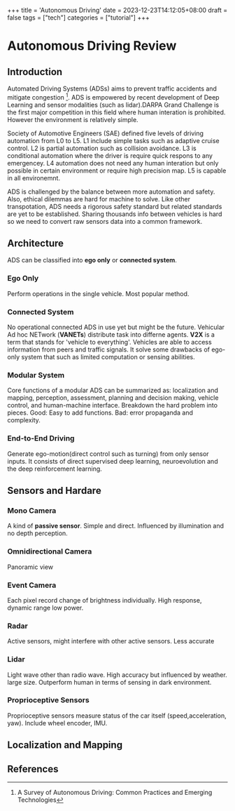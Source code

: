 +++
title = 'Autonomous Driving'
date = 2023-12-23T14:12:05+08:00
draft = false
tags = ["tech"]
categories = ["tutorial"]
+++


# Autonomous Driving Review
## Introduction
Automated Driving Systems (ADSs) aims to prevent traffic accidents and mitigate congestion [^1]. ADS is empowered by recent development of Deep Learning and sensor modalities (such as lidar).DARPA Grand Challenge is the first major competition in this field where human interation is prohibited. However the environment is relatively simple.  

Society of Automotive Engineers (SAE) defined five levels of driving automation from L0 to L5. L1 include simple tasks such as adaptive cruise control. L2 is partial automation such as collision avoidance. L3 is conditional automation where the driver is require quick respons to any emergencey. L4 automation does not need any human interation but only possible in certain environment or require high precision map. L5 is capable in all environemnt.

ADS is challenged by the balance between more automation and safety. Also, ethical dilemmas are hard for machine to solve. Like other transpotation, ADS needs a rigorous safety standard but related standards are yet to be established. Sharing thousands info between vehicles is hard so we need to convert raw sensors data into a common framework.
## Architecture
ADS can be classified into **ego only** or **connected system**.
### Ego Only
Perform operations in the single vehicle. Most popular method.
### Connected System
No operational connected ADS in use yet but might be the future. Vehicular Ad hoc NETwork (**VANETs**) distribute task into differne agents. **V2X** is a term that stands for 'vehicle to everything'. Vehicles are able to access information from peers and traffic signals. It solve some drawbacks of ego-only system that such as limited computation or sensing abilities.
### Modular System
Core functions of a modular ADS can be summarized as: localization and mapping, perception, assessment, planning and decision making, vehicle control, and human-machine interface. Breakdown the hard problem into pieces. Good: Easy to add functions. Bad: error propaganda and complexity.
### End-to-End Driving
Generate ego-motion(direct control such as turning) from only sensor inputs. It consists of direct supervised deep learning,  neuroevolution and the deep reinforcement learning. 
## Sensors and Hardare
### Mono Camera
A kind of **passive sensor**. Simple and direct. Influenced by illumination and no depth perception. 
### Omnidirectional Camera
Panoramic view
### Event Camera
Each pixel record change of brightness individually. High response, dynamic range low power.
### Radar
Active sensors, might interfere with other active sensors. Less accurate
### Lidar
Light wave other than radio wave. High accuracy but influenced by weather. large size. Outperform human in terms of sensing in dark environment.
### Proprioceptive Sensors
Proprioceptive sensors measure status of the car itself (speed,acceleration, yaw). Include wheel encoder, IMU.
## Localization and Mapping
## References
[^1]: A Survey of Autonomous Driving: Common Practices and Emerging Technologies